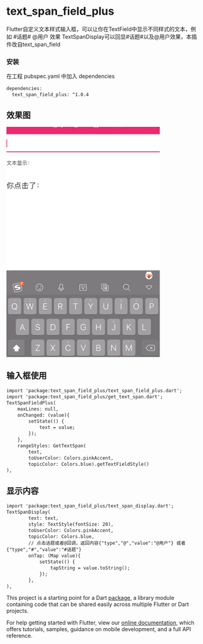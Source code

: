 # text_span_field_plus

Flutter自定义文本样式输入框，可以让你在TextField中显示不同样式的文本，例如 #话题# @用户 效果
TextSpanDisplay可以回显#话题#以及@用户效果，本插件改自text_span_field

### 安装
在工程 pubspec.yaml 中加入 dependencies

```
dependencies:
  text_span_field_plus: ^1.0.4
```
## 效果图
<img src="https://raw.githubusercontent.com/ihongwu/text_span_field_plus/main/gif.gif" width="400">


## 输入框使用
```
import 'package:text_span_field_plus/text_span_field_plus.dart';
import 'package:text_span_field_plus/get_text_span.dart';
TextSpanFieldPlus(
	maxLines: null,
	onChanged: (value){
		setState(() {
			text = value;
		});
	},
	rangeStyles: GetTextSpan(
		text,
		toUserColor: Colors.pinkAccent,
		topicColor: Colors.blue).getTextFieldStyle()
),
```

## 显示内容
```
import 'package:text_span_field_plus/text_span_display.dart';
TextSpanDisplay(
		text: text,
		style: TextStyle(fontSize: 20),
		toUserColor: Colors.pinkAccent,
		topicColor: Colors.blue,
		// 点击话题或者@回调，返回内容{"type","@","value":"@用户"} 或者{"type","#","value":"#话题"}
		onTap: (Map value){
			setState(() {
				tapString = value.toString();
			});
		},
),
```

This project is a starting point for a Dart
[package](https://flutter.dev/developing-packages/),
a library module containing code that can be shared easily across
multiple Flutter or Dart projects.

For help getting started with Flutter, view our 
[online documentation](https://flutter.dev/docs), which offers tutorials, 
samples, guidance on mobile development, and a full API reference.
